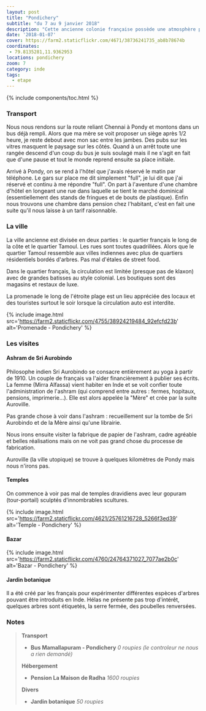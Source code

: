 ```yaml
---
layout: post
title: "Pondichery"
subtitle: "du 7 au 9 janvier 2018"
description: "Cette ancienne colonie française possède une atmosphère particuière comparées aux autres villes indiennes"
date: '2018-01-07'
cover: https://farm2.staticflickr.com/4671/38736241735_ab8b78674b
coordinates:
 - 79.8135281,11.9362953
locations: pondichery
zoom: 7
category: inde
tags:
  - etape
---
```


{% include components/toc.html %}

### Transport

Nous nous rendons sur la route reliant Chennai à Pondy et montons dans un bus déjà rempli. Alors que ma mère se voit proposer un siège après 1/2 heure, je reste debout avec mon sac entre les jambes. Des pubs sur les vitres  masquent le paysage sur les côtés. Quand à un arrêt toute une rangée descend d'un coup du bus je suis soulagé mais il ne s'agit en fait que d'une pause et tout le monde reprend ensuite sa place initiale.

Arrivé à Pondy, on se rend à l'hôtel que j'avais réservé le matin par téléphone. Le gars sur place me dit simplement "full", je lui dit que j'ai réservé et continu à me répondre "full". On part à l'aventure d'une chambre d'hôtel en longeant une rue dans laquelle se tient le marché dominical (essentiellement des stands de fringues et de bouts de plastique). Enfin nous trouvons une chambre dans pension chez l'habitant, c'est en fait une suite qu'il nous laisse à un tarif raisonnable.

### La ville

La ville ancienne est divisée en deux parties : le quartier français le long de la côte et le quartier Tamoul. Les rues sont toutes quadrillées. Alors que le quartier Tamoul ressemble aux villes indiennes avec plus de quartiers résidentiels bordés d'arbres. Pas mal d'étales de street food.

Dans le quartier français, la circulation est limitée (presque pas de klaxon) avec de grandes batisses au style colonial. Les boutiques sont des magasins et restaux de luxe.

La promenade le long de l'étroite plage est un lieu appréciée des locaux et des touristes surtout le soir lorsque la circulation auto est interdite.

{% include image.html
  src='https://farm2.staticflickr.com/4755/38924219484_92efcfd23b'
  alt='Promenade - Pondichery'
%}


### Les visites

#### Ashram de Sri Aurobindo

Philosophe indien Sri Aurobindo se consacre entièrement au yoga à partir de 1910. Un couple de français va l'aider financièrement à publier ses écrits. La femme (Mirra Alfassa) vient habiter en Inde et se voit confier toute l'administration de l'ashram (qui comprend entre autres : fermes, hopitaux, pensions, imprimerie...). Elle est alors appelée la "Mère" et crée par la suite Auroville.

Pas grande chose à voir dans l'ashram : recueillement sur la tombe de Sri Aurobindo et de la Mère ainsi qu'une librairie.

Nous irons ensuite visiter la fabrique de papier de l'ashram, cadre agréable et belles réalisations mais on ne voit pas grand chose du processe de fabrication.

Auroville (la ville utopique) se trouve à quelques kilomètres de Pondy mais nous n'irons pas.


#### Temples

On commence à voir pas mal de temples dravidiens avec leur gopuram (tour-portail) sculptés d'innombrables scultures.
 
{% include image.html
  src='https://farm2.staticflickr.com/4621/25761216728_5266f3ed39'
  alt='Temple - Pondichery'
%}

#### Bazar

{% include image.html
  src='https://farm2.staticflickr.com/4760/24764371027_7077ae2b0c'
  alt='Bazar - Pondichery'
%}

#### Jardin botanique

Il a été créé par les français pour expérimenter différentes espèces d'arbres pouvant être introduits en Inde. Hélas ne présente pas trop d'intérêt, quelques arbres sont étiquetés, la serre fermée, des poubelles renversées.


### Notes

>**Transport**
>
>- **Bus Mamallapuram - Pondichery** *0 roupies (le controleur ne nous a rien demandé)*
>
>**Hébergement**
>
>- **Pension La Maison de Radha** *1600 roupies*
>
>**Divers**
>
>- **Jardin botanique** *50 roupies*
